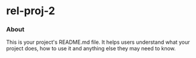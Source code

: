 rel-proj-2
==========

### About

This is your project's README.md file. It helps users understand what your
project does, how to use it and anything else they may need to know.